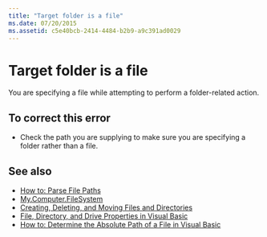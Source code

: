 ```yaml
---
title: "Target folder is a file"
ms.date: 07/20/2015
ms.assetid: c5e40bcb-2414-4484-b2b9-a9c391ad0029
---
```

# Target folder is a file

You are specifying a file while attempting to perform a folder-related action.  
  
## To correct this error  
  
- Check the path you are supplying to make sure you are specifying a folder rather than a file.  
  
## See also

- [How to: Parse File Paths](../developing-apps/programming/drives-directories-files/how-to-parse-file-paths.md)
- [My.Computer.FileSystem](xref:Microsoft.VisualBasic.FileIO.FileSystem)
- [Creating, Deleting, and Moving Files and Directories](../developing-apps/programming/drives-directories-files/creating-deleting-and-moving-files-and-directories.md)
- [File, Directory, and Drive Properties in Visual Basic](/previous-versions/visualstudio/visual-studio-2010/as4xcs58(v=vs.100))
- [How to: Determine the Absolute Path of a File in Visual Basic](/previous-versions/visualstudio/visual-studio-2010/e00wt2d8(v=vs.100))
